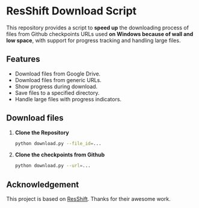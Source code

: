 # ResShift Download Script

This repository provides a script to **speed up** the downloading process of files from Github checkpoints URLs used **on Windows because of wall and low space**, with support for progress tracking and handling large files.

## Features

- Download files from Google Drive.
- Download files from generic URLs.
- Show progress during download.
- Save files to a specified directory.
- Handle large files with progress indicators.

## Download files

1. **Clone the Repository**

   ```bash
   python download.py --file_id=...
   ```

2. **Clone the checkpoints from Github**

   ```bash
   python download.py --url=...
   ```

## Acknowledgement

This project is based on [ResShift](https://github.com/zsyOAOA/ResShift/tree/journal). Thanks for their awesome work.
